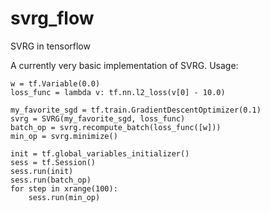 # svrg_flow
SVRG in tensorflow

A currently very basic implementation of SVRG. Usage:
```
w = tf.Variable(0.0)
loss_func = lambda v: tf.nn.l2_loss(v[0] - 10.0)

my_favorite_sgd = tf.train.GradientDescentOptimizer(0.1)
svrg = SVRG(my_favorite_sgd, loss_func)
batch_op = svrg.recompute_batch(loss_func([w]))
min_op = svrg.minimize()

init = tf.global_variables_initializer()
sess = tf.Session()
sess.run(init)
sess.run(batch_op)
for step in xrange(100):
    sess.run(min_op)
```
